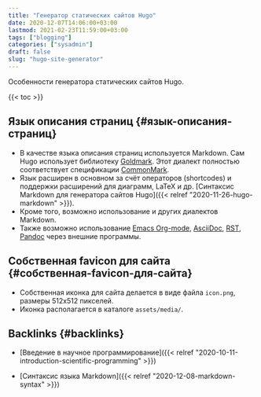 ```yaml
---
title: "Генератор статических сайтов Hugo"
date: 2020-12-07T14:06:00+03:00
lastmod: 2021-02-23T11:59:00+03:00
tags: ["blogging"]
categories: ["sysadmin"]
draft: false
slug: "hugo-site-generator"
---
```


Особенности генератора статических сайтов Hugo.

<!--more-->

{{< toc >}}


## Язык описания страниц {#язык-описания-страниц}

-   В качестве языка описания страниц используется Markdown. Сам Hugo использует библиотеку [Goldmark](https://github.com/yuin/goldmark/). Этот диалект полностью соответствует спецификации [CommonMark](https://commonmark.org/).
-   Язык расширен в основном за счёт операторов (shortcodes) и поддержки расширений для диаграмм, LaTeX и др. [Синтаксис Markdown для генератора сайтов Hugo]({{< relref "2020-11-26-hugo-markdown" >}}).
-   Кроме того, возможно использование и других диалектов Markdown.
-   Также возможно использование [Emacs Org-mode](https://github.com/niklasfasching/go-org), [AsciiDoc](https://asciidoctor.org/), [RST](http://docutils.sourceforge.net/rst.html), [Pandoc](https://www.pandoc.org/) через внешние программы.


## Собственная favicon для сайта {#собственная-favicon-для-сайта}

-   Собственная иконка для сайта делается в виде файла `icon.png`, размеры 512x512 пикселей.
-   Иконка располагается в каталоге `assets/media/`.


## Backlinks {#backlinks}

-   [Введение в научное программирование]({{< relref "2020-10-11-introduction-scientific-programming" >}})

<!--listend-->

-   [Синтаксис языка Markdown]({{< relref "2020-12-08-markdown-syntax" >}})
